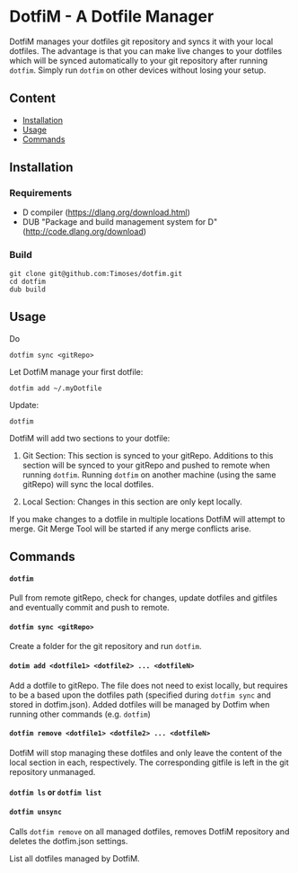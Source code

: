 # DotfiM - A Dotfile Manager

DotfiM manages your dotfiles git repository and syncs it with your local dotfiles.
The advantage is that you can make live changes to your dotfiles which will be synced automatically to your git repository after running `dotfim`. Simply run `dotfim` on other devices without losing your setup.

## Content
- [Installation](#installation)
- [Usage](#usage)
- [Commands](#commands)


## Installation

### Requirements
- D compiler (https://dlang.org/download.html)
- DUB "Package and build management system for D" (http://code.dlang.org/download)

### Build
```
git clone git@github.com:Timoses/dotfim.git
cd dotfim
dub build
```

## Usage

Do

```
dotfim sync <gitRepo>
```

Let DotfiM manage your first dotfile:

```
dotfim add ~/.myDotfile
```

Update:

```
dotfim
```

DotfiM will add two sections to your dotfile:

1. Git Section:
  This section is synced to your gitRepo. Additions to this section will be synced to your gitRepo and pushed to remote when running `dotfim`. Running `dotfim` on another machine (using the same gitRepo) will sync the local dotfiles.

2. Local Section:
  Changes in this section are only kept locally.

If you make changes to a dotfile in multiple locations DotfiM will
attempt to merge. Git Merge Tool will be started if any merge conflicts
arise.

## Commands

#### `dotfim`

Pull from remote gitRepo, check for changes, update dotfiles and gitfiles and eventually commit and push to remote.

#### `dotfim sync <gitRepo>`

Create a folder for the git repository and run `dotfim`.

#### `dotim add <dotfile1> <dotfile2> ... <dotfileN>`

Add a dotfile to gitRepo. The file does not need to exist locally, but requires to be a based upon the dotfiles path (specified during `dotfim sync` and stored in dotfim.json). Added dotfiles will be managed by Dotfim when running other commands (e.g. `dotfim`)

#### `dotfim remove <dotfile1> <dotfile2> ... <dotfileN>`

DotfiM will stop managing these dotfiles and only leave the content of the local section in each, respectively. The corresponding gitfile is left in the git repository unmanaged.

#### `dotfim ls` or `dotfim list`

#### `dotfim unsync`

Calls `dotfim remove` on all managed dotfiles, removes DotfiM repository and deletes the dotfim.json settings.

List all dotfiles managed by DotfiM.
